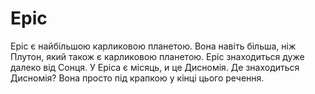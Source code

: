# Еріс

Еріс є найбільшою карликовою планетою. Вона навіть більша, ніж Плутон, який
також є карликовою планетою. Еріс знаходиться дуже далеко від Сонця. У Еріса є
місяць, и це Дисномія. Де знаходиться Дисномія? Вона просто під крапкою у кінці
цього речення.
